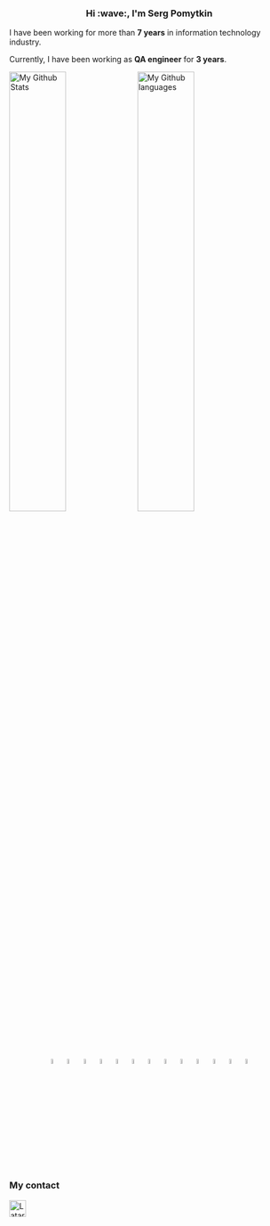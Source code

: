 <h3 align='center'> Hi :wave:, I'm Serg Pomytkin </h3>

I have been working for more than **7 years** in information technology industry.

Currently, I have been working as **QA engineer** for **3 years**.

<a><img width="45%"   alt="My Github Stats" src="https://github-readme-stats.vercel.app/api?username=Latarho&show_icons=true&line_height=20&icon_color=1CC074&include_all_commits=true&theme=buefy&hide_border=true"/></a>
<a><img width="45%"  alt="My Github languages" src="https://github-readme-stats.vercel.app/api/top-langs/?username=Latarho&layout=compact"/></a>
</p>

<p  align="center"

<code><img width="5%" title="IntelliJ IDEA" src="https://starchenkov.pro/qa-guru/img/skills/Intelij_IDEA.svg"></code>
<code><img width="5%" title="Java" src="https://starchenkov.pro/qa-guru/img/skills/Java.svg"></code>
<code><img width="5%" title="Selenium" src="https://starchenkov.pro/qa-guru/img/skills/Selenium.svg"></code>
<code><img width="5%" title="Selenide" src="https://starchenkov.pro/qa-guru/img/skills/Selenide.svg"></code>
<code><img width="5%" title="Allure Report" src="https://starchenkov.pro/qa-guru/img/skills/Allure_Report.svg"></code>
<code><img width="5%" title="Allure TestOps" src="https://starchenkov.pro/qa-guru/img/skills/Allure_EE.svg"></code>
<code><img width="5%" title="Gradle" src="https://starchenkov.pro/qa-guru/img/skills/Gradle.svg"></code>
<code><img width="5%" title="JUnit5" src="https://starchenkov.pro/qa-guru/img/skills/JUnit5.svg"></code>
<code><img width="5%" title="Github" src="https://starchenkov.pro/qa-guru/img/skills/Github.svg"></code>
<code><img width="5%" title="Jenkins" src="https://starchenkov.pro/qa-guru/img/skills/Jenkins.svg"></code>
<code><img width="5%" title="Rest-Assured" src="https://starchenkov.pro/qa-guru/img/skills/Rest-Assured.svg"></code>
<code><img width="5%" title="Appium" src="https://starchenkov.pro/qa-guru/img/skills/Appium.svg"></code>
<code><img width="5%" title="Browserstack" src="https://starchenkov.pro/qa-guru/img/skills/Browserstack.svg"></code>

</p>

### My contact
<a href="https://t.me/Latarho" target="blank"><img align="center" src="https://www.vectorlogo.zone/logos/telegram/telegram-icon.svg" alt="Latarho" height="30" width="30" /></a>
